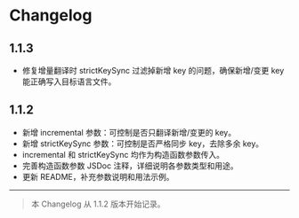 # Changelog

## 1.1.3

- 修复增量翻译时 strictKeySync 过滤掉新增 key 的问题，确保新增/变更 key 能正确写入目标语言文件。

## 1.1.2

- 新增 incremental 参数：可控制是否只翻译新增/变更的 key。
- 新增 strictKeySync 参数：可控制是否严格同步 key，去除多余 key。
- incremental 和 strictKeySync 均作为构造函数参数传入。
- 完善构造函数参数 JSDoc 注释，详细说明各参数类型和用途。
- 更新 README，补充参数说明和用法示例。

---

> 本 Changelog 从 1.1.2 版本开始记录。
